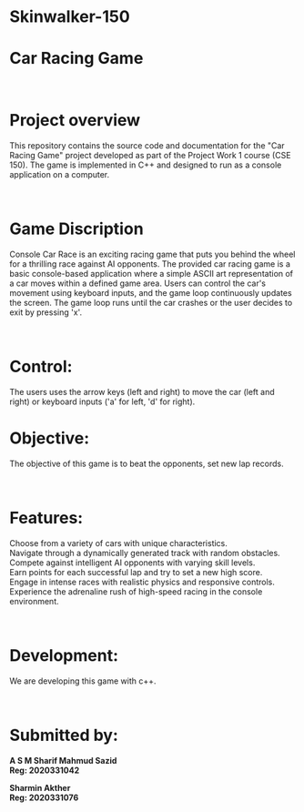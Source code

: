 # Skinwalker-150
<h1>Car Racing Game</h1>
<br/><h1>Project overview</h1>

This repository contains the source code and documentation for the "Car Racing Game" project developed as part of the Project Work 1 course (CSE 150). The game is implemented in C++ and designed to run as a console application on a computer.

<br/><h1>Game Discription</h1>
Console Car Race is an exciting racing game that puts you behind the wheel for a thrilling race against AI opponents. The provided car racing game is a basic console-based application where a simple ASCII art representation of a car moves within a defined game area. Users can control the car's movement using keyboard inputs, and the game loop continuously updates the screen. The game loop runs until the car crashes or the user decides to exit by pressing 'x'.

<br/><h1>Control:</h1>
The users uses the arrow keys (left and right) to move the car (left and right) or keyboard inputs ('a' for left, 'd' for right).
<br/><h1>Objective:</h1> 
The objective of this game is to beat the opponents, set new lap records.

<br/><h1>Features:</h1>
Choose from a variety of cars with unique characteristics.<br/>
Navigate through a dynamically generated track with random obstacles.<br/>
Compete against intelligent AI opponents with varying skill levels.<br/>
Earn points for each successful lap and try to set a new high score.<br/>
Engage in intense races with realistic physics and responsive controls.<br/>
Experience the adrenaline rush of high-speed racing in the console environment.<br/>

<br/><h1>Development:</h1> 
We are developing this game with c++.
 
<br/><h1>Submitted by:</h1>
<p><b>A S M Sharif Mahmud Sazid<br>
Reg: 2020331042</b></p>
<p><b>Sharmin Akther<br>
Reg: 2020331076</b></p>

